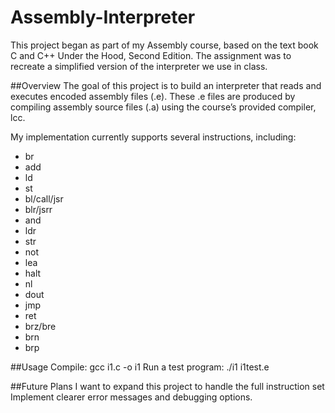 # Assembly-Interpreter

This project began as part of my Assembly course, based on the text book C and C++ Under the Hood, Second Edition.
The assignment was to recreate a simplified version of the interpreter we use in class.

##Overview
The goal of this project is to build an interpreter that reads and executes encoded assembly files (.e).
These .e files are produced by compiling assembly source files (.a) using the course’s provided compiler, lcc.

My implementation currently supports several instructions, including:
 - br
 - add
 - ld
 - st
 - bl/call/jsr
 - blr/jsrr
 - and
 - ldr
 - str
 - not
 - lea
 - halt
 - nl
 - dout
 - jmp
 - ret
 - brz/bre
 - brn
 - brp


##Usage
Compile:                gcc i1.c -o i1
Run a test program:     ./i1 i1test.e

##Future Plans
I want to expand this project to handle the full instruction set
Implement clearer error messages and debugging options.